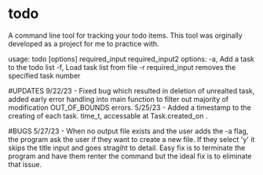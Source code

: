 # todo
A command line tool for tracking your todo items.
This tool was orginally developed as a project for me to practice with.

usage: todo [options] required_input required_input2
  options:
    -a,                      Add a task to the todo list
    -f,                      Load task list from file
    -r required_input        removes the specified task number

#UPDATES
9/22/23 - Fixed bug which resulted in deletion of unrealted task, added early error handling into main function to filter out majority of modification OUT_OF_BOUNDS errors.
5/25/23 - Added a timestamp to the creating of each task. time_t, accessable at Task.created_on . 

#BUGS
5/27/23 - When no output file exists and the user adds the -a flag, the program ask the user if they want to create a new file. If they select 'y' it skips the title input and goes stragiht to detail. Easy fix is to terminate the program and have them renter the command but the ideal fix is to eliminate that issue.

